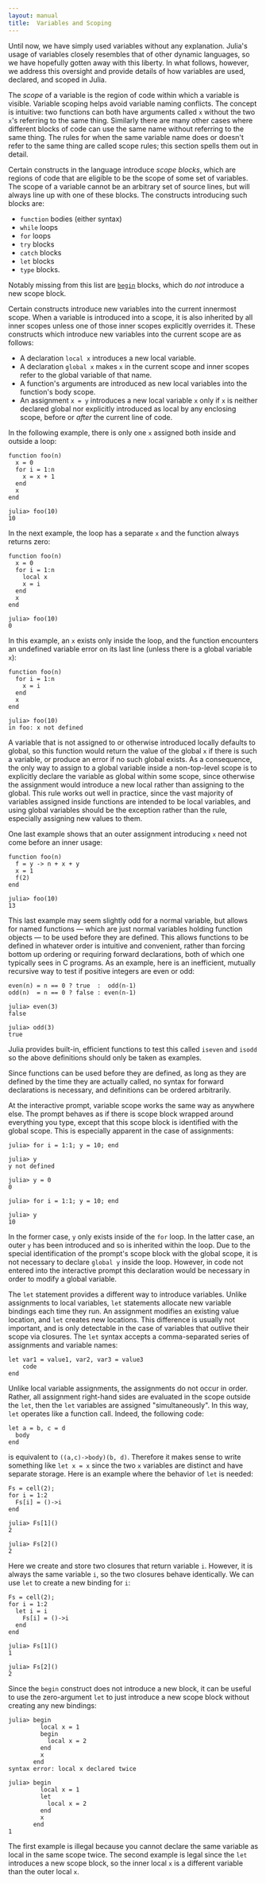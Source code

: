 ```yaml
---
layout: manual
title:  Variables and Scoping
---
```


Until now, we have simply used variables without any explanation.
Julia's usage of variables closely resembles that of other dynamic languages, so we have hopefully gotten away with this liberty.
In what follows, however, we address this oversight and provide details of how variables are used, declared, and scoped in Julia.

The *scope* of a variable is the region of code within which a variable
is visible.
Variable scoping helps avoid variable naming conflicts.
The concept is intuitive:
two functions can both have arguments called `x` without the two `x`'s referring to the same thing.
Similarly there are many other cases where different blocks of code can use the same name without referring to the same thing.
The rules for when the same variable name does or doesn't refer to the same thing are called scope rules;
this section spells them out in detail.

Certain constructs in the language introduce *scope blocks*, which are regions of code that are eligible to be the scope of some set of variables.
The scope of a variable cannot be an arbitrary set of source lines, but will always line up with one of these blocks.
The constructs introducing such blocks are:

- `function` bodies (either syntax)
- `while` loops
- `for` loops
- `try` blocks
- `catch` blocks
- `let` blocks
- `type` blocks.

Notably missing from this list are [`begin`](../control-flow#Compound+Expressions) blocks, which do *not* introduce a new scope block.

Certain constructs introduce new variables into the current innermost scope.
When a variable is introduced into a scope, it is also inherited by all inner scopes unless one of those inner scopes explicitly overrides it.
These constructs which introduce new variables into the current scope are as follows:

- A declaration `local x` introduces a new local variable.
- A declaration `global x` makes `x` in the current scope
and inner scopes refer to the global variable of that name.
- A function's arguments are introduced as new local variables into the function's body scope.
- An assignment `x = y` introduces a new local variable `x` only if `x` is neither declared global nor explicitly introduced as local by any enclosing scope, before or *after* the current line of code.

In the following example, there is only one `x` assigned both inside and outside a loop:

    function foo(n)
      x = 0
      for i = 1:n
        x = x + 1
      end
      x
    end

    julia> foo(10)
    10

In the next example, the loop has a separate `x` and the function always returns zero:

    function foo(n)
      x = 0
      for i = 1:n
        local x
        x = i
      end
      x
    end

    julia> foo(10)
    0

In this example, an `x` exists only inside the loop, and the function encounters an undefined variable error on its last line (unless there is a global variable `x`):

    function foo(n)
      for i = 1:n
        x = i
      end
      x
    end

    julia> foo(10)
    in foo: x not defined

A variable that is not assigned to or otherwise introduced locally defaults to global, so this function would return the value of the global `x` if there is such a variable, or produce an error if no such global exists.
As a consequence, the only way to assign to a global variable inside a non-top-level scope is to explicitly declare the variable as global within some scope, since otherwise the assignment would introduce a new local rather than assigning to the global.
This rule works out well in practice, since the vast majority of variables assigned inside functions are intended to be local variables, and using global variables should be the exception rather than the rule, especially assigning new values to them.

One last example shows that an outer assignment introducing `x` need not come before an inner usage:

    function foo(n)
      f = y -> n + x + y
      x = 1
      f(2)
    end

    julia> foo(10)
    13

This last example may seem slightly odd for a normal variable, but allows for named functions — which are just normal variables holding function objects — to be used before they are defined.
This allows functions to be defined in whatever order is intuitive and convenient, rather than forcing bottom up ordering or requiring forward declarations, both of which one typically sees in C programs.
As an example, here is an inefficient, mutually recursive way to test if positive integers are even or odd:

    even(n) = n == 0 ? true  :  odd(n-1)
    odd(n)  = n == 0 ? false : even(n-1)

    julia> even(3)
    false

    julia> odd(3)
    true

Julia provides built-in, efficient functions to test this called `iseven` and `isodd` so the above definitions should only be taken as examples.

Since functions can be used before they are defined, as long as they are defined by the time they are actually called, no syntax for forward declarations is necessary, and definitions can be ordered arbitrarily.

At the interactive prompt, variable scope works the same way as anywhere else.
The prompt behaves as if there is scope block wrapped around everything you type, except that this scope block is identified with the global scope.
This is especially apparent in the case of assignments:

    julia> for i = 1:1; y = 10; end

    julia> y
    y not defined

    julia> y = 0
    0

    julia> for i = 1:1; y = 10; end

    julia> y
    10

In the former case, `y` only exists inside of the `for` loop.
In the latter case, an outer `y` has been introduced and so is inherited within the loop.
Due to the special identification of the prompt's scope block with the global scope, it is not necessary to declare `global y` inside the loop.
However, in code not entered into the interactive prompt this declaration would be necessary in order to modify a global variable.

The `let` statement provides a different way to introduce variables.
Unlike assignments to local variables, `let` statements allocate new variable bindings each time they run.
An assignment modifies an existing value location, and `let` creates new locations.
This difference is usually not important, and is only detectable in the case of variables that outlive their scope via closures.
The `let` syntax accepts a comma-separated series of assignments and variable names:

    let var1 = value1, var2, var3 = value3
        code
    end

Unlike local variable assignments, the assignments do not occur in order.
Rather, all assignment right-hand sides are evaluated in the scope outside the `let`, then the `let` variables are assigned "simultaneously".
In this way, `let` operates like a function call. Indeed, the following code:

    let a = b, c = d
      body
    end

is equivalent to `((a,c)->body)(b, d)`.
Therefore it makes sense to write something like `let x = x` since the two `x` variables are distinct and have separate storage.
Here is an example where the behavior of `let` is needed:

    Fs = cell(2);
    for i = 1:2
      Fs[i] = ()->i
    end

    julia> Fs[1]()
    2

    julia> Fs[2]()
    2

Here we create and store two closures that return variable `i`. However, it is always the same variable `i`, so the two closures behave identically. We can use `let` to create a new binding for `i`:

    Fs = cell(2);
    for i = 1:2
      let i = i
        Fs[i] = ()->i
      end
    end

    julia> Fs[1]()
    1

    julia> Fs[2]()
    2

Since the `begin` construct does not introduce a new block, it can be useful to use the zero-argument `let` to just introduce a new scope block without creating any new bindings:

    julia> begin
             local x = 1
             begin
               local x = 2
             end
             x
           end
    syntax error: local x declared twice

    julia> begin
             local x = 1
             let
               local x = 2
             end
             x
           end
    1

The first example is illegal because you cannot declare the same variable as local in the same scope twice.
The second example is legal since the `let` introduces a new scope block, so the inner local `x` is a different variable than the outer local `x`.
